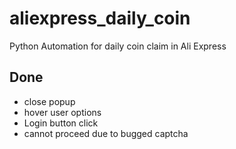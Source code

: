 # aliexpress_daily_coin
Python Automation for daily coin claim in Ali Express

## Done
- close popup
- hover user options
- Login button click
- cannot proceed due to bugged captcha
